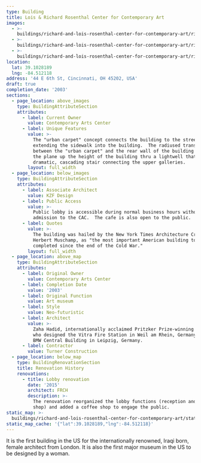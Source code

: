```yaml
---
type: Building
title: Lois & Richard Rosenthal Center for Contemporary Art
images:
  - >-
    buildings/richard-and-lois-rosenthal-center-for-contemporary-art/richard-and-lois-rosenthal-center-for-contemporary-art-0_fbetxi
  - >-
    buildings/richard-and-lois-rosenthal-center-for-contemporary-art/richard-and-lois-rosenthal-center-for-contemporary-art-1_kqfiej
  - >-
    buildings/richard-and-lois-rosenthal-center-for-contemporary-art/richard-and-lois-rosenthal-center-for-contemporary-art-2_iqdwbu
location:
  lat: 39.1028189
  lng: -84.512118
address: '44 E 6th St, Cincinnati, OH 45202, USA'
draft: true
completion_date: '2003'
sections:
  - page_location: above_images
    type: BuildingAttributeSection
    attributes:
      - label: Current Owner
        value: Contemporary Arts Center
      - label: Unique Features
        value: >-
          The "urban carpet" concept connects the building to the street by
          extending the sidewalk into the building.  The radiused transition
          between the "urban carpet" and the rear wall of the building carries
          the plane up the height of the building thru a lightwell that houses a
          dramatic, cascading stair connecting the upper galleries.
        layout: full_width
  - page_location: below_images
    type: BuildingAttributeSection
    attributes:
      - label: Associate Architect
        value: KZF Design
      - label: Public Access
        value: >-
          Public lobby is accessible during normal business hours without
          admission to the CAC.  The cafe is also open to the public.
      - label: Quotes
        value: >-
          The building was hailed by the New York Times Architecture Critic,
          Herbert Muschamp, as "the most important American building to be
          completed since the end of the Cold War."
        layout: full_width
  - page_location: above_map
    type: BuildingAttributeSection
    attributes:
      - label: Original Owner
        value: Contemporary Arts Center
      - label: Completion Date
        value: '2003'
      - label: Original Function
        value: Art museum
      - label: Style
        value: Neo-futuristic
      - label: Architect
        value: >-
          Zaha Hadid, internationally acclaimed Pritzker Prize-winning architect
          who designed the Vitra Fire Station in Weil am Rhein, Germany and the
          BMW Central Building in Leipzig, Germany.
      - label: Contractor
        value: Turner Construction
  - page_location: below_map
    type: BuildingRenovationSection
    title: Renovation History
    renovations:
      - title: Lobby renovation
        date: '2015'
        architect: FRCH
        description: >-
          The renovation reorganized the lobby functions (reception and gift
          shop) and added a coffee shop to engage the public.
static_map: >-
  buildings/richard-and-lois-rosenthal-center-for-contemporary-art/static-map_rq8pre
static_map_cache: '{"lat":39.1028189,"lng":-84.512118}'
---
```


It is the first building in the US for the internationally renowned, Iraqi born, female architect from London. It is also the first major museum in the US to be designed by a woman.
